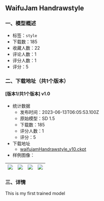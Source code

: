 ## WaifuJam Handrawstyle
### 一、模型概述

- 标签：`style`
- 下载数：185
- 收藏人数：22
- 评论人数：1
- 评分人数：1
- 评分：5

### 二、下载地址（共1个版本）

#### [版本1/共1个版本] v1.0

- 统计数据
  - 发布时间：2023-06-13T06:05:53.100Z
  - 原始模型：SD 1.5
  - 下载数：185
  - 评分人数：1
  - 评分：5
- 下载地址
  - [waifujamHandrawstyle_v10.ckpt](https://civitai.com/api/download/models/94954)
- 样例图像：

| <img src="https://image.civitai.com/xG1nkqKTMzGDvpLrqFT7WA/77261f9a-ffe5-4979-abbf-b170214f8de1/width=450/1127323.jpeg" /> | <img src="https://image.civitai.com/xG1nkqKTMzGDvpLrqFT7WA/6b749749-13e2-4d89-a91d-46f55a490bb6/width=450/1127348.jpeg" /> | <img src="https://image.civitai.com/xG1nkqKTMzGDvpLrqFT7WA/bce5c8f1-cc59-42d4-8cb6-fdec1fe9df3d/width=450/1127322.jpeg" /> | <img src="https://image.civitai.com/xG1nkqKTMzGDvpLrqFT7WA/f1214378-2dc7-43b2-891b-faca11a788c7/width=450/1127329.jpeg" /> |
| ---- | ---- | ---- | ---- |


### 三、详情
<p>This is my first trained model</p>